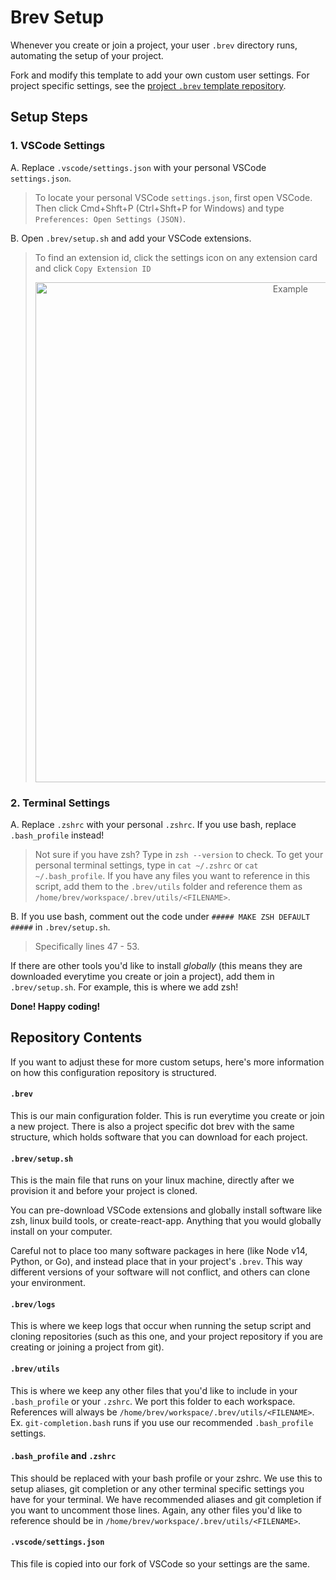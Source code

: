 # Brev Setup

Whenever you create or join a project, your user `.brev` directory runs, automating the setup of your project.

Fork and modify this template to add your own custom user settings. For project specific settings, see the [project `.brev` template repository](https://github.com/brevdev/default-project-dotbrev).

## Setup Steps

### 1. VSCode Settings
A. Replace `.vscode/settings.json` with your personal VSCode `settings.json`.
>To locate your personal VSCode `settings.json`, first open VSCode. Then click Cmd+Shft+P (Ctrl+Shft+P for Windows) and type `Preferences: Open Settings (JSON)`.

B. Open `.brev/setup.sh` and add your VSCode extensions.
>To find an extension id, click the settings icon on any extension card and click `Copy Extension ID`
><div style="text-align:center">
>  <img src="https://i.ibb.co/JkNsbkR/Screen-Shot-2021-08-01-at-6-36-57-PM.jpg" width="800" title="Example">
></div>

### 2. Terminal Settings

A. Replace `.zshrc` with your personal `.zshrc`. If you use bash, replace `.bash_profile` instead!
>Not sure if you have zsh? Type in `zsh --version` to check. To get your personal terminal settings, type in `cat ~/.zshrc` or `cat ~/.bash_profile`. If you have any files you want to reference in this script, add them to the `.brev/utils` folder and reference them as `/home/brev/workspace/.brev/utils/<FILENAME>`.

B. If you use bash, comment out the code under `##### MAKE ZSH DEFAULT #####` in `.brev/setup.sh`.
> Specifically lines 47 - 53.

If there are other tools you'd like to install *globally* (this means they are downloaded everytime you create or join a project), add them in `.brev/setup.sh`. For example, this is where we add zsh!

**Done! Happy coding!**

## Repository Contents

If you want to adjust these for more custom setups, here's more information on how this configuration repository is structured.

#### `.brev`
This is our main configuration folder. This is run everytime you create or join a new project. There is also a project specific dot brev with the same structure, which holds software that you can download for each project.

#### `.brev/setup.sh`
This is the main file that runs on your linux machine, directly after we provision it and before your project is cloned.

You can pre-download VSCode extensions and globally install software like zsh, linux build tools, or create-react-app. Anything that you would globally install on your computer.

Careful not to place too many software packages in here (like Node v14, Python, or Go), and instead place that in your project's `.brev`. This way different versions of your software will not conflict, and others can clone your environment.

#### `.brev/logs`
This is where we keep logs that occur when running the setup script and cloning repositories (such as this one, and your project repository if you are creating or joining a project from git).

#### `.brev/utils`
This is where we keep any other files that you'd like to include in your `.bash_profile` or your `.zshrc`. We port this folder to each workspace. References will always be `/home/brev/workspace/.brev/utils/<FILENAME>`. Ex. `git-completion.bash` runs if you use our recommended `.bash_profile` settings.

#### `.bash_profile` and `.zshrc`
This should be replaced with your bash profile or your zshrc. We use this to setup aliases, git completion or any other terminal specific settings you have for your terminal.
We have recommended aliases and git completion if you want to uncomment those lines. Again, any other files you'd like to reference should be in `/home/brev/workspace/.brev/utils/<FILENAME>`.

#### `.vscode/settings.json`
This file is copied into our fork of VSCode so your settings are the same.
